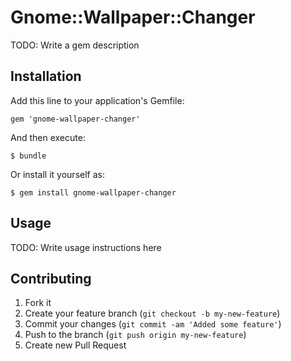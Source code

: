 # Gnome::Wallpaper::Changer

TODO: Write a gem description

## Installation

Add this line to your application's Gemfile:

    gem 'gnome-wallpaper-changer'

And then execute:

    $ bundle

Or install it yourself as:

    $ gem install gnome-wallpaper-changer

## Usage

TODO: Write usage instructions here

## Contributing

1. Fork it
2. Create your feature branch (`git checkout -b my-new-feature`)
3. Commit your changes (`git commit -am 'Added some feature'`)
4. Push to the branch (`git push origin my-new-feature`)
5. Create new Pull Request
